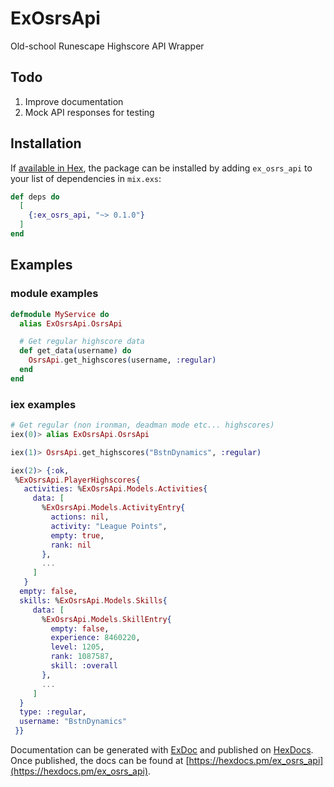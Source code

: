 # ExOsrsApi
Old-school Runescape Highscore API Wrapper

## Todo

1) Improve documentation
2) Mock API responses for testing

## Installation

If [available in Hex](https://hex.pm/docs/publish), the package can be installed
by adding `ex_osrs_api` to your list of dependencies in `mix.exs`:

```elixir
def deps do
  [
    {:ex_osrs_api, "~> 0.1.0"}
  ]
end
```

## Examples

### module examples
```elixir
defmodule MyService do
  alias ExOsrsApi.OsrsApi

  # Get regular highscore data
  def get_data(username) do
    OsrsApi.get_highscores(username, :regular)
  end
end
```

### iex examples

```elixir
# Get regular (non ironman, deadman mode etc... highscores)
iex(0)> alias ExOsrsApi.OsrsApi

iex(1)> OsrsApi.get_highscores("BstnDynamics", :regular)

iex(2)> {:ok,
 %ExOsrsApi.PlayerHighscores{
   activities: %ExOsrsApi.Models.Activities{
     data: [
       %ExOsrsApi.Models.ActivityEntry{
         actions: nil,
         activity: "League Points",
         empty: true,
         rank: nil
       },
       ...
     ]
   }
  empty: false,
  skills: %ExOsrsApi.Models.Skills{
     data: [
       %ExOsrsApi.Models.SkillEntry{
         empty: false,
         experience: 8460220,
         level: 1205,
         rank: 1087587,
         skill: :overall
       },
       ...
     ]
  }
  type: :regular,
  username: "BstnDynamics"
 }}
```

Documentation can be generated with [ExDoc](https://github.com/elixir-lang/ex_doc)
and published on [HexDocs](https://hexdocs.pm). Once published, the docs can
be found at [https://hexdocs.pm/ex_osrs_api](https://hexdocs.pm/ex_osrs_api).

